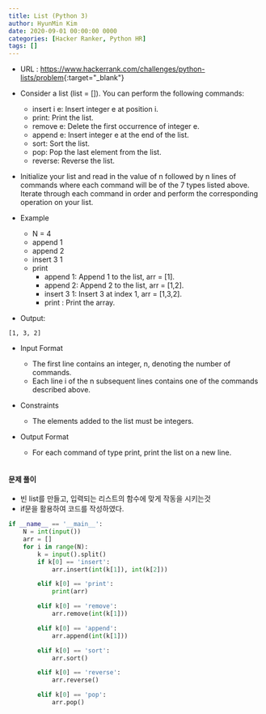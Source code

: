 ```yaml
---
title: List (Python 3)
author: HyunMin Kim
date: 2020-09-01 00:00:00 0000
categories: [Hacker Ranker, Python HR]
tags: []
---
```


- URL : <https://www.hackerrank.com/challenges/python-lists/problem>{:target="_blank"}
- Consider a list (list = []). You can perform the following commands:
    - insert i e: Insert integer e at position i.
    - print: Print the list.
    - remove e: Delete the first occurrence of integer e.
    - append e: Insert integer e at the end of the list.
    - sort: Sort the list.
    - pop: Pop the last element from the list.
    - reverse: Reverse the list.

- Initialize your list and read in the value of n followed by n lines of commands where each command will be of the 7 types listed above. Iterate through each command in order and perform the corresponding operation on your list.

- Example
    - N = 4
    - append 1
    - append 2
    - insert 3 1
    - print
        - append 1: Append 1 to the list, arr = [1].
        - append 2: Append 2 to the list, arr = [1,2].
        - insert 3 1: Insert 3 at index 1, arr = [1,3,2].
        - print : Print the array.
- Output:
```
[1, 3, 2]
```

- Input Format
    - The first line contains an integer, n, denoting the number of commands.
    - Each line i of the n subsequent lines contains one of the commands described above.

- Constraints
    - The elements added to the list must be integers.
    
- Output Format
    - For each command of type print, print the list on a new line.


```python

```

#### 문제 풀이
- 빈 list를 만들고, 입력되는 리스트의 함수에 맞게 작동을 시키는것
- if문을 활용하여 코드를 작성하였다.


```python
if __name__ == '__main__':
    N = int(input())
    arr = []
    for i in range(N):
        k = input().split()
        if k[0] == 'insert':
            arr.insert(int(k[1]), int(k[2]))

        elif k[0] == 'print':
            print(arr)

        elif k[0] == 'remove':
            arr.remove(int(k[1]))

        elif k[0] == 'append':
            arr.append(int(k[1]))

        elif k[0] == 'sort':
            arr.sort()

        elif k[0] == 'reverse':
            arr.reverse()

        elif k[0] == 'pop':
            arr.pop()
```


```python

```
